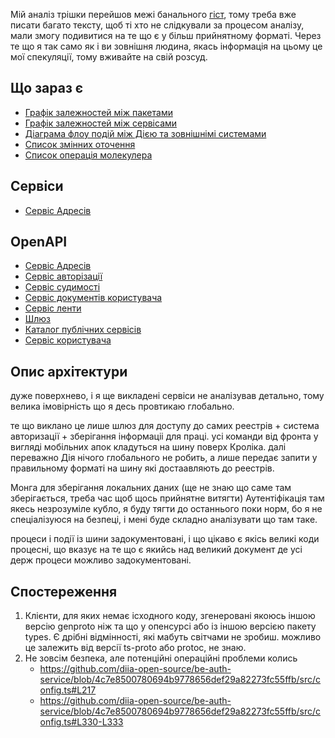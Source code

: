 Мій аналіз трішки перейшов межі банального [гіст](https://gist.github.com/kant2002/3cccadf516996ac28062bf1003cfa174), тому треба вже писати багато тексту, щоб ті хто не слідкували за процесом аналізу, мали змогу подивитися на те що є у більш прийнятному форматі. Через те що я так само як і ви зовнішня людина, якась інформація на цьому це мої спекуляції, тому вживайте на свій розсуд.

## Що зараз є

- [Графік залежностей між пакетами](./deps)
- [Графік залежностей між сервісами](./service-deps)
- [Діаграма флоу подій між Дією та зовнішнімі системами](./events-flow)
- [Список змінних оточення](./env-vars-list)
- [Список операція молекулера](./moleculer-actions)

## Сервіси
- [Сервіс Адресів](./address-service)

## OpenAPI

- [Сервіс Адресів](./swaggeriu/address.html)
- [Сервіс авторізації](./swaggeriu/auth.html)
- [Сервіс судимості](./swaggeriu/criminal-cert.html)
- [Сервіс документів користувача](./swaggeriu/documents.html)
- [Сервіс ленти](./swaggeriu/feed.html)
- [Шлюз](./swaggeriu/gateway.html)
- [Каталог публічних сервісів](./swaggeriu/public-service-catalog.html)
- [Сервіс користувача](./swaggeriu/user.html)

## Опис архітектури

дуже поверхнево, і я ще викладені сервіси не аналізував детально, тому велика імовірність що я десь провтикаю глобально.

те що виклано це лише шлюз для доступу до самих реестрів + система авторизації + зберігання інформаціі для праці.
усі команди від фронта у вигляді мобільних апок кладуться на шину поверх Кроліка. далі переважно Дія нічого глобального не робить, а лише передає запити у правильному форматі на шину які достаавляють до реестрів.

Монга для зберігання локальних даних (ще не знаю що саме там зберігається, треба час щоб щось прийнятне витягти)
Аутентіфікація там якесь незрозуміле кубло, я буду тягти до останнього поки норм, бо я не спеціалізуюся на безпеці, і мені буде складно аналізувати що там таке.

процеси і події із шини задокументовані, і що цікаво є якісь великі коди процесні, що вказує на те що є якийсь над великий  документ де усі держ процеси можливо задокументовані.

## Спостереження

1. Клієнти, для яких немає ісходного коду, згенеровані якоюсь іншою версію genproto ніж та що у опенсурсі або із іншою версією пакету types. Є дрібні відмінності, які мабуть світчами не зробиш. можливо це залежить від версії ts-proto або protoc, не знаю.
2. Не зовсім безпека, але потенційні операційні проблеми колись
   - https://github.com/diia-open-source/be-auth-service/blob/4c7e8500780694b9778656def29a82273fc55ffb/src/config.ts#L217
   - https://github.com/diia-open-source/be-auth-service/blob/4c7e8500780694b9778656def29a82273fc55ffb/src/config.ts#L330-L333